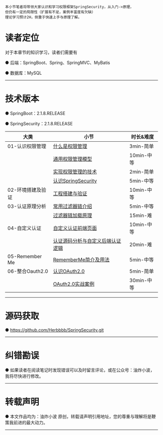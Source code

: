 ```
本小节笔者将带领大家认识和学习权限框架SpringSecurity，从入门->原理，
但仍有一定的局限性（扩展有不足，案例丰富度有欠缺）
理论学习预计2H，侧重于快速上手与原理了解。
```



# 读者定位

对于本章节的知识学习，读者们需要有

● 后端：SpringBoot、Spring、SpringMVC、MyBatis

● 数据库：MySQL

---

# 技术版本

● SpringBoot：2.1.8.RELEASE

● SpringSecurity：2.1.8.RELEASE

| **大类**          | **小节**                                                     | **时长&难度** |
| ----------------- | ------------------------------------------------------------ | ------------- |
| 01-认识权限管理   | [什么是权限管理](https://www.yuque.com/yzxb/index/azwkzvg1temvd7q2) | 3min-简单     |
|                   | [通用权限管理模型](https://www.yuque.com/yzxb/index/bo5dd6l0b298l3dq) | 10min-中等    |
|                   | [实现权限管理的技术](https://www.yuque.com/yzxb/index/uioe9926b36zn4ef) | 2min-简单     |
|                   | [认识SpringSecurity](https://www.yuque.com/yzxb/index/gsub30xgieyiw4q5) | 5min-中等     |
| 02-环境搭建及验证 | [工程搭建与验证](https://www.yuque.com/yzxb/index/pa4ru4epg8n4kzg5) | 10min-中等    |
| 03-认证原理分析   | [常用过滤器链介绍](https://www.yuque.com/yzxb/index/xfi9uc4u1vp4gu5p) | 5min-中等     |
|                   | [过滤器链加载原理](https://www.yuque.com/yzxb/index/ewlnipbdgknhs6n1) | 15min-难      |
| 04-自定义认证     | [自定义认证前端页面](https://www.yuque.com/yzxb/index/orieobues3qmcdne) | 10min-中等    |
|                   | [认证源码分析与自定义后端认证逻辑](https://www.yuque.com/yzxb/index/wkgpxuk4mlcouie2) | 20min-难      |
| 05-Remember Me    | [RememberMe简介及用法](https://www.yuque.com/yzxb/index/qc1u2wpxlazv9fbl) | 5min-中等     |
| 06-整合Oauth2.0   | [认识OAuth2.0](https://www.yuque.com/yzxb/index/ltqmp24i3aspaqn7) | 5min-简单     |
|                   | [OAuth2.0实战案例](https://www.yuque.com/yzxb/index/bcextgq0sktzd6op) | 30min-中等    |

---

# 源码获取

● https://github.com/Herbbbb/SpringSecurity.git

---

# 纠错勘误

● 如果读者在阅读笔记时发现错误可以及时留言评论，或在公众号：油炸小波，我将尽快进行修改。

---

# 转载声明

● 本文作品均为：油炸小波 原创，转载请声明引用地址，您的尊重与理解将是鞭策我前进的最大动力。

---
